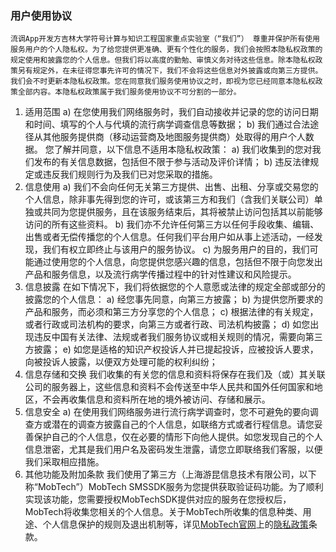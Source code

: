 
### 用户使用协议

    流调App开发方吉林大学符号计算与知识工程国家重点实验室（“我们”） 尊重并保护所有使用服务用户的个人隐私权。为了给您提供更准确、更有个性化的服务，我们会按照本隐私权政策的规定使用和披露您的个人信息。但我们将以高度的勤勉、审慎义务对待这些信息。除本隐私权政策另有规定外，在未征得您事先许可的情况下，我们不会将这些信息对外披露或向第三方提供。我们会不时更新本隐私权政策。您在同意我们服务使用协议之时，即视为您已经同意本隐私权政策全部内容。本隐私权政策属于我们服务使用协议不可分割的一部分。
1. 适用范围
    a) 在您使用我们网络服务时，我们自动接收并记录的您的访问日期和时间、填写的个人与代填的流行病学调查信息等数据；
    b) 我们通过合法途径从其他服务提供商（移动运营商及地图服务提供商）处取得的用户个人数据。
    您了解并同意，以下信息不适用本隐私权政策：
    a) 我们收集到的您对我们发布的有关信息数据，包括但不限于参与活动及评价详情；
    b) 违反法律规定或违反我们规则行为及我们已对您采取的措施。
2. 信息使用
    a) 我们不会向任何无关第三方提供、出售、出租、分享或交易您的个人信息，除非事先得到您的许可，或该第三方和我们（含我们关联公司）单独或共同为您提供服务，且在该服务结束后，其将被禁止访问包括其以前能够访问的所有这些资料。
    b) 我们亦不允许任何第三方以任何手段收集、编辑、出售或者无偿传播您的个人信息。任何我们平台用户如从事上述活动，一经发现，我们有权立即终止与该用户的服务协议。
    c) 为服务用户的目的，我们可能通过使用您的个人信息，向您提供您感兴趣的信息，包括但不限于向您发出产品和服务信息，以及流行病学传播过程中的针对性建议和风险提示。
3. 信息披露
    在如下情况下，我们将依据您的个人意愿或法律的规定全部或部分的披露您的个人信息：
    a) 经您事先同意，向第三方披露；
    b) 为提供您所要求的产品和服务，而必须和第三方分享您的个人信息；
    c) 根据法律的有关规定，或者行政或司法机构的要求，向第三方或者行政、司法机构披露；
    d) 如您出现违反中国有关法律、法规或者我们服务协议或相关规则的情况，需要向第三方披露；
    e) 如您是适格的知识产权投诉人并已提起投诉，应被投诉人要求，向被投诉人披露，以便双方处理可能的权利纠纷；
4. 信息存储和交换
    我们收集的有关您的信息和资料将保存在我们及（或）其关联公司的服务器上，这些信息和资料不会传送至中华人民共和国外任何国家和地区，不会再收集信息和资料所在地的境外被访问、存储和展示。
5. 信息安全
    a) 在使用我们网络服务进行流行病学调查时，您不可避免的要向调查方或潜在的调查方披露自己的个人信息，如联络方式或者行程信息。请您妥善保护自己的个人信息，仅在必要的情形下向他人提供。如您发现自己的个人信息泄密，尤其是我们用户名及密码发生泄露，请您立即联络我们客服，以便我们采取相应措施。
6. 其他功能及附加条款
    我们使用了第三方（上海游昆信息技术有限公司，以下称“MobTech”）MobTech SMSSDK服务为您提供获取验证码功能。为了顺利实现该功能，您需要授权MobTechSDK提供对应的服务在您授权后，MobTech将收集您相关的个人信息。关于MobTech所收集的信息种类、用途、个人信息保护的规则及退出机制等，详见[MobTech官网](www.mob.com)上的[隐私政策](www.mob.com/about/policy)条款。
